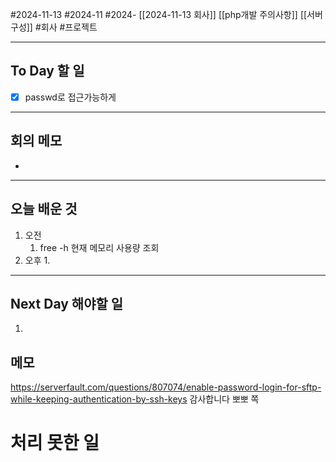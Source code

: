 #2024-11-13 #2024-11 #2024- [[2024-11-13 회사]] [[php개발 주의사항]] [[서버 구성]]
#회사 #프로젝트

---
## To Day 할 일
- [x] passwd로 접근가능하게
---
## 회의 메모
- 
---
## 오늘 배운 것
1. 오전
    1. free -h 현재 메모리 사용량 조회
2. 오후
    1. 
---
## Next Day 해야할 일
1. 


## 메모

https://serverfault.com/questions/807074/enable-password-login-for-sftp-while-keeping-authentication-by-ssh-keys 감사합니다 뽀뽀 쪽
# 처리 못한 일